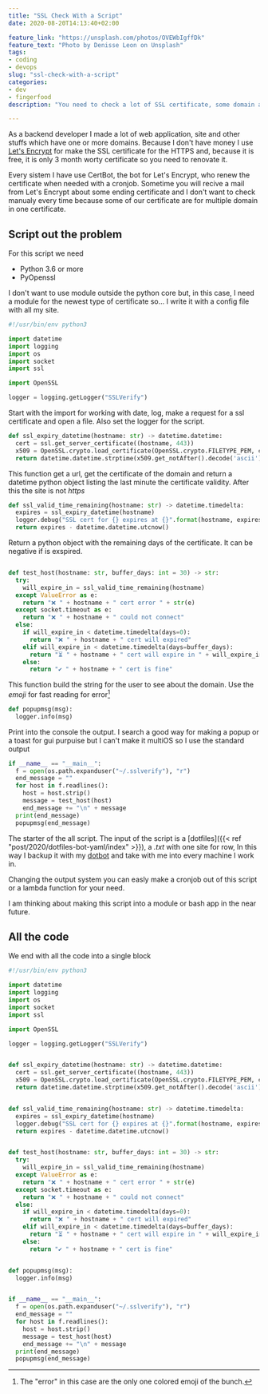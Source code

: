 ```yaml
---
title: "SSL Check With a Script"
date: 2020-08-20T14:13:40+02:00

feature_link: "https://unsplash.com/photos/OVEWbIgffDk"
feature_text: "Photo by Denisse Leon on Unsplash"
tags:
- coding
- devops
slug: "ssl-check-with-a-script"
categories: 
- dev
- fingerfood
description: "You need to check a lot of SSL certificate, some domain and others things"

---
```


As a backend developer I made a lot of web application, site and other stuffs which have one or more domains. Because I don't have money I use [Let's Encrypt](https://letsencrypt.org/) for make the SSL certificate for the HTTPS and, because it is free, it is only 3 month worty certificate so you need to renovate it.

Every sistem I have use CertBot, the bot for Let's Encrypt, who renew the certificate when needed with a cronjob. Sometime you will recive a mail from Let's Encrypt about some ending certificate and I don't want to check manualy every time because some of our certificate are for multiple domain in one certificate.

## Script out the problem

For this script we need 

* Python 3.6 or more
* PyOpenssl

I don't want to use module outside the python core but, in this case, I need a module for the newest type of certificate so... I write it with a config file with all my site.

``` python
#!/usr/bin/env python3

import datetime
import logging
import os
import socket
import ssl

import OpenSSL

logger = logging.getLogger("SSLVerify")
```

Start with the import for working with date, log, make a request for a ssl certificate and open a file. Also set the logger for the script.


``` python {linenostart=14}
def ssl_expiry_datetime(hostname: str) -> datetime.datetime:
  cert = ssl.get_server_certificate((hostname, 443))
  x509 = OpenSSL.crypto.load_certificate(OpenSSL.crypto.FILETYPE_PEM, cert)
  return datetime.datetime.strptime(x509.get_notAfter().decode('ascii'), '%Y%m%d%H%M%SZ')
```

This function get a url, get the certificate of the domain and return a datetime python object listing the last minute the certificate validity. After this the site is not _https_

``` python {linenostart=20}
def ssl_valid_time_remaining(hostname: str) -> datetime.timedelta:
  expires = ssl_expiry_datetime(hostname)
  logger.debug("SSL cert for {} expires at {}".format(hostname, expires.isoformat()))
  return expires - datetime.datetime.utcnow()
```

Return a python object with the remaining days of the certificate. It can be negative if is exspired.

``` python {linenostart=27}

def test_host(hostname: str, buffer_days: int = 30) -> str:
  try:
    will_expire_in = ssl_valid_time_remaining(hostname)
  except ValueError as e:
    return "❌ " + hostname + " cert error " + str(e)
  except socket.timeout as e:
    return "❌ " + hostname + " could not connect"
  else:
    if will_expire_in < datetime.timedelta(days=0):
      return "❌ " + hostname + " cert will expired"
    elif will_expire_in < datetime.timedelta(days=buffer_days):
      return "⏳ " + hostname + " cert will expire in " + will_expire_in
    else:
      return "✔️ " + hostname + " cert is fine"
```

This function build the string for the user to see about the domain. Use the _emoji_ for fast reading for error[^1]


``` python {linenostart=44}
def popupmsg(msg):
  logger.info(msg)
```

Print into the console the output. I search a good way for making a popup or a toast for gui purpuise but I can't make it multiOS so I use the standard output

```python {linenostart=48}
if __name__ == "__main__":
  f = open(os.path.expanduser("~/.sslverify"), "r")
  end_message = ""
  for host in f.readlines():
    host = host.strip()
    message = test_host(host)
    end_message += "\n" + message
  print(end_message)
  popupmsg(end_message)

```

The starter of the all script. The input of the script is a [dotfiles]({{< ref "post/2020/dotfiles-bot-yaml/index" >}}), a _.txt_ with one site for row,
In this way I backup it with my  [dotbot](https://github.com/anishathalye/dotbot) and take with me into every machine I work in.

Changing the output system you can easly make a cronjob out of this script or a lambda function for your need.

I am thinking about making this script into a module or bash app in the near future.

## All the code

We end with all the code into a single block

``` python
#!/usr/bin/env python3

import datetime
import logging
import os
import socket
import ssl

import OpenSSL

logger = logging.getLogger("SSLVerify")


def ssl_expiry_datetime(hostname: str) -> datetime.datetime:
  cert = ssl.get_server_certificate((hostname, 443))
  x509 = OpenSSL.crypto.load_certificate(OpenSSL.crypto.FILETYPE_PEM, cert)
  return datetime.datetime.strptime(x509.get_notAfter().decode('ascii'), '%Y%m%d%H%M%SZ')


def ssl_valid_time_remaining(hostname: str) -> datetime.timedelta:
  expires = ssl_expiry_datetime(hostname)
  logger.debug("SSL cert for {} expires at {}".format(hostname, expires.isoformat()))
  return expires - datetime.datetime.utcnow()


def test_host(hostname: str, buffer_days: int = 30) -> str:
  try:
    will_expire_in = ssl_valid_time_remaining(hostname)
  except ValueError as e:
    return "❌ " + hostname + " cert error " + str(e)
  except socket.timeout as e:
    return "❌ " + hostname + " could not connect"
  else:
    if will_expire_in < datetime.timedelta(days=0):
      return "❌ " + hostname + " cert will expired"
    elif will_expire_in < datetime.timedelta(days=buffer_days):
      return "⏳ " + hostname + " cert will expire in " + will_expire_in
    else:
      return "✔️ " + hostname + " cert is fine"


def popupmsg(msg):
  logger.info(msg)


if __name__ == "__main__":
  f = open(os.path.expanduser("~/.sslverify"), "r")
  end_message = ""
  for host in f.readlines():
    host = host.strip()
    message = test_host(host)
    end_message += "\n" + message
  print(end_message)
  popupmsg(end_message)

```

[^1]: The "error" in this case are the only one colored emoji of the bunch.
